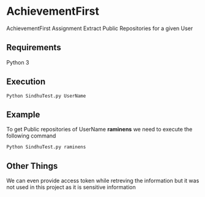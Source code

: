 # AchievementFirst

AchievementFirst Assignment Extract Public Repositories for a given User

## Requirements

Python 3

## Execution

`Python SindhuTest.py UserName`

## Example

To get Public repositories of UserName <B>raminens</B> we need to execute the following command

`Python SindhuTest.py raminens`

## Other Things

We can even provide access token while retreving the information but it was not used in this project as it is sensitive information
